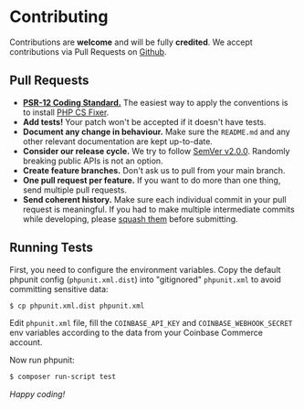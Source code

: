 # Contributing

Contributions are **welcome** and will be fully **credited**. We accept contributions via Pull Requests on [Github](https://github.com/antimech/laravel-coinbase/pulls).

## Pull Requests

- **[PSR-12 Coding Standard.](https://github.com/php-fig/fig-standards/blob/master/accepted/PSR-12-extended-coding-style-guide.md)** The easiest way to apply the conventions is to install [PHP CS Fixer](https://github.com/FriendsOfPHP/PHP-CS-Fixer).
- **Add tests!** Your patch won't be accepted if it doesn't have tests.
- **Document any change in behaviour.** Make sure the `README.md` and any other relevant documentation are kept up-to-date.
- **Consider our release cycle.** We try to follow [SemVer v2.0.0](http://semver.org/). Randomly breaking public APIs is not an option.
- **Create feature branches.** Don't ask us to pull from your main branch.
- **One pull request per feature.** If you want to do more than one thing, send multiple pull requests.
- **Send coherent history.** Make sure each individual commit in your pull request is meaningful. If you had to make multiple intermediate commits while developing, please [squash them](https://www.git-scm.com/book/en/v2/Git-Tools-Rewriting-History#Changing-Multiple-Commit-Messages) before submitting.

## Running Tests

First, you need to configure the environment variables. Copy the default phpunit config (`phpunit.xml.dist`) into "gitignored" `phpunit.xml` to avoid committing sensitive data:

```bash
$ cp phpunit.xml.dist phpunit.xml
```

Edit `phpunit.xml` file, fill the `COINBASE_API_KEY` and `COINBASE_WEBHOOK_SECRET` env variables according to the data from your Coinbase Commerce account.

Now run phpunit:
```bash
$ composer run-script test
```


*Happy coding!*
